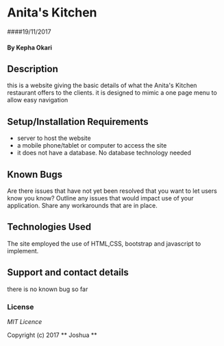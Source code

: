 # Anita's Kitchen

####19/11/2017

#### By Kepha Okari

## Description

this is a website giving the basic details of what the Anita's Kitchen restaurant offers to the clients. it is designed to mimic a one page menu to allow easy navigation
## Setup/Installation Requirements

* server to host the website
* a mobile phone/tablet or computer to access the site
* it does not have a database. No database technology needed

## Known Bugs

Are there issues that have not yet been resolved that you want to let users know you know? Outline any issues that would impact use of your application. Share any workarounds that are in place.

## Technologies Used

The site employed the use of HTML,CSS, bootstrap and javascript to implement.

## Support and contact details

there is no known bug so far

### License

*MIT Licence*

Copyright (c) 2017 ** Joshua **
